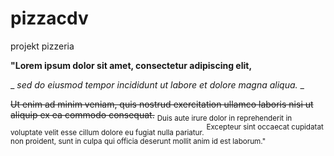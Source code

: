 # pizzacdv
projekt pizzeria

**"Lorem ipsum dolor sit amet, consectetur adipiscing elit,**

_ _sed do eiusmod tempor incididunt ut labore et dolore magna aliqua._ _

~~Ut enim ad minim veniam, quis nostrud exercitation ullamco laboris nisi ut aliquip ex ea commodo consequat.~~
<sub>Duis aute irure dolor in reprehenderit in voluptate velit esse cillum dolore eu fugiat nulla pariatur.</sub>
<sup>Excepteur sint occaecat cupidatat non proident, sunt in culpa qui officia deserunt mollit anim id est laborum."</sup>
